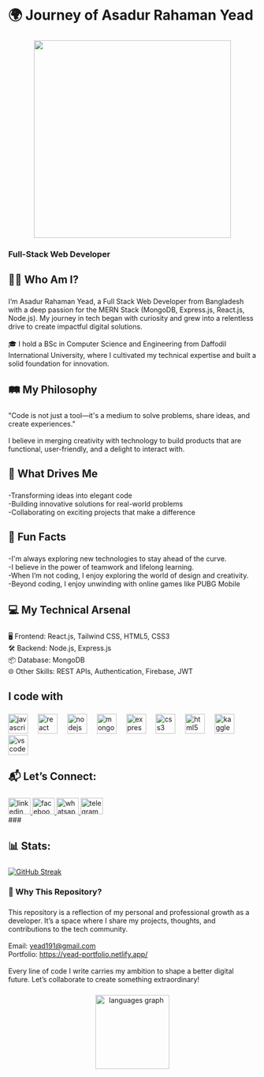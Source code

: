 <h1 align="left">🌍 Journey of Asadur Rahaman Yead</h1>

###

<div align="center">
  <img height="400" src="https://i.ibb.co.com/1dMVJNG/yead-portfolio.png"  />
</div>

###

<h3 align="left">Full-Stack Web Developer</h3>

###

<h2 align="left">🧑‍💻 Who Am I?</h2>

###

<p align="left">I’m Asadur Rahaman Yead, a Full Stack Web Developer from Bangladesh with a deep passion for the MERN Stack (MongoDB, Express.js, React.js, Node.js). My journey in tech began with curiosity and grew into a relentless drive to create impactful digital solutions.<br><br>🎓 I hold a BSc in Computer Science and Engineering from Daffodil International University, where I cultivated my technical expertise and built a solid foundation for innovation.</p>

###

<h2 align="left">🛤️ My Philosophy</h2>

###

<p align="left">"Code is not just a tool—it's a medium to solve problems, share ideas, and create experiences."<br><br>I believe in merging creativity with technology to build products that are functional, user-friendly, and a delight to interact with.</p>

###

<h2 align="left">🚀 What Drives Me</h2>

###

<p align="left">-Transforming ideas into elegant code<br>-Building innovative solutions for real-world problems<br>-Collaborating on exciting projects that make a difference</p>

###

<h2 align="left">🌟 Fun Facts</h2>

###

<p align="left">-I'm always exploring new technologies to stay ahead of the curve.<br>-I believe in the power of teamwork and lifelong learning.<br>-When I’m not coding, I enjoy exploring the world of design and creativity.<br>-Beyond coding, I enjoy unwinding with online games like PUBG Mobile</p>

###

<h2 align="left">💻 My Technical Arsenal</h2>

###

<p align="left">🖥️ Frontend: React.js, Tailwind CSS, HTML5, CSS3<br>🛠️ Backend: Node.js, Express.js<br>📦 Database: MongoDB<br>🌐 Other Skills: REST APIs, Authentication, Firebase, JWT</p>

###

<h2 align="left">I code with</h2>

###

<div align="left">
  <img src="https://cdn.jsdelivr.net/gh/devicons/devicon/icons/javascript/javascript-original.svg" height="40" alt="javascript logo"  />
  <img width="12" />
  <img src="https://cdn.jsdelivr.net/gh/devicons/devicon/icons/react/react-original.svg" height="40" alt="react logo"  />
  <img width="12" />
  <img src="https://cdn.jsdelivr.net/gh/devicons/devicon/icons/nodejs/nodejs-original.svg" height="40" alt="nodejs logo"  />
  <img width="12" />
  <img src="https://cdn.jsdelivr.net/gh/devicons/devicon/icons/mongodb/mongodb-original.svg" height="40" alt="mongodb logo"  />
  <img width="12" />
  <img src="https://cdn.jsdelivr.net/gh/devicons/devicon/icons/express/express-original.svg" height="40" alt="express logo"  />
  <img width="12" />
  <img src="https://cdn.simpleicons.org/css3/1572B6" height="40" alt="css3 logo"  />
  <img width="12" />
  <img src="https://cdn.simpleicons.org/html5/E34F26" height="40" alt="html5 logo"  />
  <img width="12" />
  <img src="https://cdn.jsdelivr.net/gh/devicons/devicon/icons/kaggle/kaggle-original.svg" height="40" alt="kaggle logo"  />
  <img width="12" />
  <img src="https://cdn.jsdelivr.net/gh/devicons/devicon/icons/vscode/vscode-original.svg" height="40" alt="vscode logo"  />
</div>

###

<h2 align="left">📬 Let’s Connect:</h2>

###

<div align="left">
  <a href="https://www.linkedin.com/in/md-asadur-rahaman-yead/" target="_blank">
  <img src="https://raw.githubusercontent.com/maurodesouza/profile-readme-generator/master/src/assets/icons/social/linkedin/default.svg" width="45" height="33" alt="linkedin logo"  />
  </a>
  <a href="https://www.facebook.com/asadurrahman.yead.3/" target="_blank">
    <img src="https://raw.githubusercontent.com/maurodesouza/profile-readme-generator/master/src/assets/icons/social/facebook/default.svg" width="45" height="33" alt="facebook logo"  />
  </a>
  <a href="https://wa.me/8801624343171" target="_blank">
    <img src="https://raw.githubusercontent.com/maurodesouza/profile-readme-generator/master/src/assets/icons/social/whatsapp/default.svg" width="45" height="33" alt="whatsapp logo"  />
  </a>
  <a href="https://t.me/yead19" target="_blank">
    <img src="https://raw.githubusercontent.com/maurodesouza/profile-readme-generator/master/src/assets/icons/social/telegram/default.svg" width="45" height="33" alt="telegram logo"  />
  </a>
</div>
###

<h2 align="left">📊 Stats:</h2>

###

<div align="left">
 <a href="https://git.io/streak-stats">
  <img src="https://nirzak-streak-stats.vercel.app?user=https%3A%2F%2Fgithub.com%2FYead191" alt="GitHub Streak">
</a>
</div>

###

<h3 align="left">🚀 Why This Repository?</h3>

###

<p align="left">This repository is a reflection of my personal and professional growth as a developer. It’s a space where I share my projects, thoughts, and contributions to the tech community.<br><br>Email: <a href="mailto:yead191@gmail.com">yead191@gmail.com</a><br>Portfolio: <a href="https://yead-portfolio.netlify.app/" target="_blank">https://yead-portfolio.netlify.app/</a><br><br>Every line of code I write carries my ambition to shape a better digital future. Let’s collaborate to create something extraordinary!</p>


###

<div align="center">
  <img src="https://github-readme-stats.vercel.app/api/top-langs?username=Yead191&locale=en&hide_title=false&layout=compact&card_width=320&langs_count=5&theme=dracula&hide_border=false&order=2" height="150" alt="languages graph"  />
</div>

###
